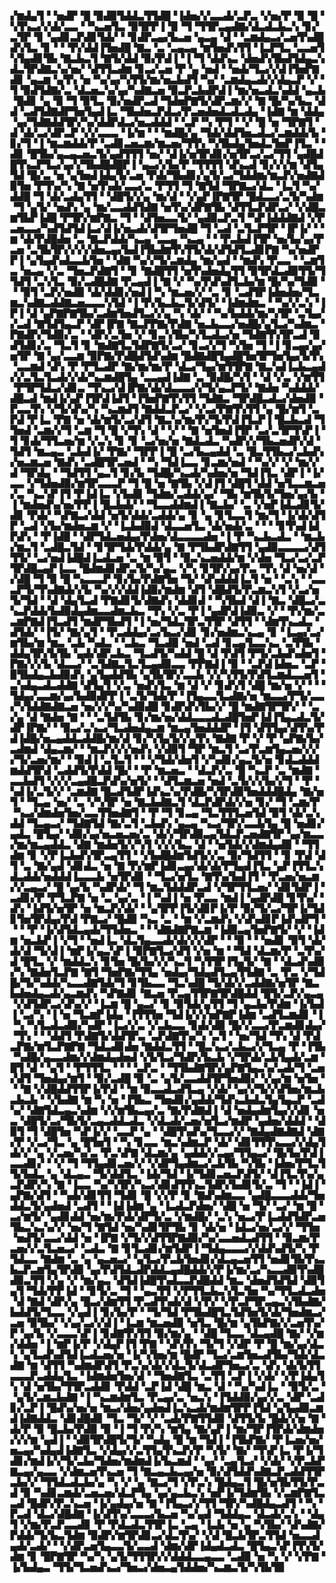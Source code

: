 ▞▆▟▄▜▝▝▅▟▛▝█▝▉▟▉▜▟▟▃▜▜▟█▝▐▟▅▞▞▃▃▟▞▃▛▃▝▞▅▞▛▝▉▝█▝▚▜▚▃▞▞▟▞▃▃▝▝▚▃▅▜▃▝▉▜▛▛▐▝▉▝▜▝▜▜▛▃▄▟▇▞▟▃▟▃▙▃▚▝▊▞▃▜▛▝▊▝▄▟▊▃▛▟▊▜▟▞▝▝▊▟▛▃▄▞▙▃▅▝▄▃▄▝▟▝▝▃▆▟▄▃▞▃▅▜▚▟█▟▚▜▃▝▊▝▝▝▛▞▟▟▐▜▅▟█▝▇▃▝▃▝▃▄▃▄▝▆▜▅▟▚▜▜▝▐▃▛▜▃▝▃▃▅▜▚▜▄▟▊▜▙▝▇▃▙▃▜▝▇▜▞▟▟▝▉▞▛▟▐▝▐▝▜▝▟▟▚▃▝▟▅▟▚▜▙▟▜▟▄▃▚▟▃▜▛▟▇▃▚▞▅▞▝▟▜▜▃▟▆▝▊▃▞▃▅▝▛▝▄▝▅▟▝▝▅▟▞▜▃▞▞▟▐▜▅▛▇▟▊▝▄▃▆▝▄▜▚▝▅▝▚▞▄▞▚▜▜▞▆▞▅▃▙▟▜▝▚▞▝▃▆▟▄▃▟▞▞▟▄▃▛▝▞▝▜▝▉▟▜▟▇▞▃▝▟▃▅▃▚▞▄▞▚▟▇▃▅▝▉▃▛▃▙▟▛▟▐▝▆▞▅▃▟▃▚▟▟▝▄▃▙▝█▟▊▝▄▝▉▝▜▝▉▜▃▝▉▞▅▟▛▃▟▝▜▟▅▛▇▜▞▟▛▃▆▞▞▝▇▝█▞▚▞▙▃▝▟▟▝▃▟▜▟▇▟▛▜▅▜▄▟▐▃▝▜▙▟▅▃▛▟▃▞▛▃▅▟▅▟▃▟▃▟▄▝▐▟▇▝▆▝▟▟▄▝▄▞▜▟▇▟▟▜▛▞▚▞▟▟▛▟▃▞▅▃▟▟▟▝▝▃▛▝▚▝▛▜▝▝▞▝█▝▅▝▜▛▇▜▝▟▝▟▞▃▞▟▛▃▛▝▞▞▃▃▃▝▐▞▆▝▝▝▆▟█▞▄▝▜▟▞▟▟▜▅▃▟▃▞▃▆▟▟▞▙▝▊▞▜▝▐▝▆▃▆▟▟▞▛▝▃▟▊▃▅▃▆▞▆▃▅▞▜▜▚▝▚▜▙▟▄▜▅▟▃▜▅▛▐▜▃▝▝▟▊▝█▜▙▞▄▃▄▃▅▃▜▞▄▟▜▜▜▝▅▞▝▟▐▞▅▜▛▟▊▞▅▜▛▃▞▃▞▜▜▝▄▟█▟█▜▚▃▛▜▃▞▄▞▞▜▙▟█▟█▛▐▝▄▃▞▞▙▞▛▝▜▜▜▜▝▟▚▃▟▝▊▞▞▞▆▝▟▜▄▜▟▝█▞▃▝▅▝▄▜▅▟▐▟▄▜▞▃▅▝▛▟▞▜▙▟▊▞▄▜▞▃▞▜▟▟▆▞▆▃▛▞▅▟▇▟▉▜▅▝▛▜▚▞▚▝▇▝▅▜▚▟▞▃▃▞▃▝▛▜▜▝▜▝▇▜▟▝▜▛▇▃▞▟▃▝▐▃▜▝▚▞▟▟█▝▜▝▟▞▃▟▄▜▜▝▝▟█▜▞▞▄▝▆▞▟▝▝▞▄▛▐▛▇▜▛▝█▟▃▃▞▃▜▞▚▟▆▝▜▝▄▜▞▝▅▟▚▝▄▝▆▞▃▃▟▟▜▟▇▝▅▜▚▞▟▛▇▜▙▝▟▜▜▃▛▟▛▃▞▝▞▟█▃▆▜▙▛▐▟█▝▛▜▛▞▆▛▇▃▝▜▝▝▟▜▅▃▃▜▞▝▄▟▉▃▛▃▜▝▚▛▐▟▟▟▇▟▝▞▛▃▅▃▃▞▚▟▜▟▜▟▐▃▞▟▐▞▅▃▟▞▟▜▛▜▅▟█▝▜▝▃▟▝▃▜▃▛▜▛▝▐▛▐▞▝▝▆▝▟▞▛▟█▟▅▝▃▝▇▃▛▟▟▞▚▃▄▝▃▃▄▝▚▃▄▝▝▝▛▃▙▟▐▜▛▝▅▞▙▞▄▞▛▃▅▝▃▜▙▜▛▞▞▞▞▟▅▃▄▞▙▟▐▜▙▟▆▜▚▜▜▞▟▞▟▜▟▜▃▟▊▛▇▝▚▞▅▟▛▛▐▝▄▜▄▟▚▟▃▃▙▜▅▝▝▟▇▝▚▞▞▜▞▃▆▟▄▝▆▞▄▟▝▝▆▟▚▝▛▃▃▝▝▃▆▜▃▝▅▃▄▝▞▃▝▜▅▃▛▟▇▜▝▝▊▝▇▟█▜▜▝▅▜▚▟▅▟▄▜▜▝▉▜▛▟▃▟▉▜▜▞▜▜▟▜▝▃▚▜▃▝▉▞▃▟█▟▇▝▛▃▄▟▐▝▇▝▞▝▚▞▛▟▚▟▜▃▙▞▆▝█▞▚▞▜▟▉▝▝▝▉▜▝▃▛▞▅▟▉▝▟▞▟▟▊▞▅▟▐▝▚▝▆▃▅▞▞▝▃▝▊▝▃▟▜▛▐▟▅▟▅▞▜▃▆▃▚▟▇▃▟▟▇▃▅▃▃▃▚▜▟▝▐▝▛▞▙▃▙▃▜▞▟▜▞▝▐▟▆▟▆▃▝▝▚▞▞▃▚▝▐▛▐▝▟▝▄▛▇▛▇▜▙▞▃▟▆▜▅▟▜▃▞▞▄▝▚▝▟▞▝▝▚▞▙▟▟▞▆▞▚▜▛▝▃▜▄▞▞▃▟▝▇▜▟▜▄▃▛▝▟▛▐▛▇▝▇▃▛▛▇▞▛▟▇▝▅▃▙▃▃▞▅▟█▞▄▜▃▞▚▟▆▃▝▛▇▟▛▞▜▟▉▞▃▝▝▟▛▞▃▜▅▝▞▝▊▃▚▜▙▞▚▜▃▟▃▞▅▝▜▟▇▜▚▜▛▃▟▝▉▟▜▟▊▞▃▝▜▃▜▝▊▝▆▟▇▜▃▜▟▛▇▜▞▃▞▝▊▃▞▞▜▝▚▜▅▝▜▝▐▝▊▃▄▞▄▞▅▜▛▝▇▝▄▞▃▃▆▝▉▛▇▞▛▟█▟▜▟▚▟▆▝█▟▇▟█▜▄▟█▜▅▜▛▜▅▜▄▞▙▜▚▝▃▃▆▟▝▟▚▝▛▝▛▜▃▟▛▝▇▞▆▞▆▞▛▝▟▃▞▜▄▞▆▜▜▛▇▝▇▃▚▟▐▃▙▃▄▟▞▞▃▜▃▜▃▟▞▞▟▞▚▃▆▟█▜▄▝▃▃▄▟▐▟▇▝▃▝▉▟█▞▚▜▝▝▟▝▞▃▝▞▆▜▜▝▛▜▛▜▟▃▞▟▊▃▝▜▚▃▞▟▐▛▇▞▟▞▟▃▃▃▞▞▜▞▄▃▛▜▞▝▇▟▅▝▚▟▟▟▞▟█▃▟▝▆▟▐▞▄▛▐▜▛▟▐▟▜▝▐▜▅▛▇▜▚▜▜▝▜▟▇▃▝▜▛▟█▃▟▃▞▟▅▟▉▝▛▃▃▜▚▝▞▜▞▟▚▞▚▝▚▃▆▟▜▝▇▟▟▃▛▃▞▝▞▃▞▛▇▜▚▜▜▝▄▝█▞▆▜▝▃▛▟▝▛▐▃▝▛▇▝▅▝▟▞▆▜▞▃▞▟▜▝▇▃▚▞▆▞▛▞▜▞▛▟▐▜▃▛▐▝█▃▙▃▟▝▜▜▅▟▝▃▆▞▞▜▝▃▆▝▜▝█▝▞▜▚▝▟▝▝▞▝▝▇▝▅▜▅▟▐▜▛▝▃▞▃▜▛▜▚▛▐▝▜▝▊▟▞▜▜▃▅▞▆▝▞▃▚▝▊▝▊▝▃▞▅▞▅▝▇▟▃▟▃▝▚▟▛▞▞▜▙▃▅▟▛▞▟▝▜▟▜▝▆▃▄▃▝▃▙▟▐▞▝▛▇▞▝▜▛▛▐▝█▝▃▞▙▃▄▟▟▝▃▝█▃▜▜▙▃▞▃▙▟▚▞▅▃▆▃▅▝▇▟▚▝▃▟█▜▛▃▅▟▝▝▚▝▜▟▐▃▃▝▊▃▆▞▅▟▝▝▚▞▞▝▞▝▆▞▞▟▝▜▛▟▄▝▝▜▟▜▜▝▄▃▜▝▊▞▙▝▜▟█▞▚▃▟▞▚▟▅▞▅▝▜▟▐▜▃▝▟▛▐▝▐▞▃▃▝▞▜▟▅▟▉▞▆▜▛▃▃▃▛▝▜▝█▝▅▝▇▜▙▝▞▟▐▜▝▟█▜▝▟▟▝▅▜▃▃▆▃▅▞▃▝▚▃▚▛▐▜▝▛▐▟▐▃▝▞▙▟▊▝▜▟▆▞▃▟▟▞▄▞▝▜▙▝▆▜▙▜▞▜▅▞▄▞▙▝▐▝▆▟▅▟▚▞▅▞▛▛▐▝█▃▙▟▞▝▝▜▃▃▟▟▆▟▐▝▇▃▙▞▝▃▝▞▅▛▐▟▃▟▊▜▞▟▊▝▛▟▞▝▚▛▇▃▞▟▟▝▅▜▞▟▟▞▃▟▟▞▄▝▊▝▄▝▊▜▃▃▜▝▆▞▜▝▐▞▟▞▟▜▛▝▃▟▝▞▙▞▆▟▅▃▆▝▞▝▐▃▙▟▉▟▝▟▃▃▅▜▃▝▟▞▅▟▞▃▝▝▝▝▊▜▚▟▐▟▛▟▚▝▝▛▐▟█▝▝▟▛▜▟▃▅▟▄▞▛▟▅▞▟▃▃▃▃▟▅▝▐▝▛▝▚▃▙▃▟▃▝▝▆▃▙▞▆▃▜▝▃▟█▃▜▟▝▝▊▜▛▜▟▞▛▟▟▞▄▝▇▝▛▜▙▟▛▟▇▜▜▝▄▟▉▃▃▃▃▞▟▜▜▜▞▝▃▞▅▟▐▟█▟▐▃▟▃▅▝▃▝▆▝▉▜▝▝▉▃▚▃▅▟▟▞▆▝▞▟▅▝▜▃▞▃▞▃▛▜▛▟█▃▄▛▐▃▃▝█▟▆▟▊▟▛▃▜▞▚▞▄▃▝▞▚▝▊▜▛▞▄▞▛▃▝▜▚▝▟▝▅▞▟▝▞▟█▝▜▝▉▝█▝▚▃▃▃▛▝▊▞▙▞▛▟▇▜▅▝▜▞▝▟▚▟▟▟▐▃▜▝▅▝▝▃▚▝▝▃▃▃▛▜▞▜▚▟▇▟▞▞▙▝▚▞▞▞▟▟▐▟▉▞▆▟▆▝▟▜▝▟█▟▜▞▛▃▆▃▚▜▝▞▃▞▅▜▞▜▟▝▝▟▝▟▄▜▃▟▝▛▇▟▊▜▞▟▇▟▚▝▟▟▊▟▝▝▚▜▙▟▝▟▐▝▇▃▝▟█▃▞▃▚▃▛▟▟▞▙▟▉▟▄▟▆▃▃▟▆▃▙▃▝▜▚▝▞▃▝▛▐▝▄▟▛▟▐▟▉▃▝▞▝▝▛▞▆▞▃▃▆▛▇▟▐▜▃▟▜▝▆▟▛▜▙▟▜▝▐▝▅▞▜▟▃▜▛▃▜▜▛▝▟▜▜▝▝▟▆▜▚▃▟▃▝▟▜▟▞▝▐▜▞▝▇▞▄▜▝▝▛▃▟▟▄▞▃▞▙▃▞▟▊▝▊▞▅▟▆▃▚▃▄▝▊▝▐▃▄▞▃▞▆▜▙▞▆▝▆▃▝▃▙▝▚▟▃▝▝▃▙▃▝▜▃▟▉▝▅▟▝▃▟▝▊▃▄▜▃▃▚▃▝▃▜▜▙▝▟▟▄▜▛▞▙▜▙▝▄▟▞▟▛▃▙▃▝▜▃▟▜▞▚▟▟▝█▝▟▝▛▟▜▝▛▜▞▃▙▟▚▟▅▜▝▛▇▞▞▞▙▝▟▃▃▞▝▃▜▟▇▃▜▃▜▃▄▟▉▃▃▝▛▛▇▟▐▝▉▝▝▃▛▟▐▟▅▃▝▃▛▝▉▜▙▟▄▃▙▟▉▟▚▝▄▜▄▟▟▜▙▝▄▜▙▜▛▞▃▃▙▝▞▞▚▜▜▞▛▟▜▃▆▟▃▃▅▜▝▃▚▟▄▃▟▃▟▟▇▝▟▜▄▜▝▞▃▝▅▟▚▜▃▝▆▝▟▝▞▝▊▟▚▜▝▟█▝▆▞▅▝▞▝▝▝▜▟▄▞▃▃▆▞▄▞▙▟▉▟▛▛▐▝▃▜▞▜▟▞▛▝▐▜▄▃▃▜▃▟▇▞▅▝▆▃▃▞▛▜▞▃▃▞▚▜▟▟▇▟▇▃▅▝▅▞▞▞▚▞▚▟▉▟█▝▊▟▛▟▚▜▙▞▞▝█▝▆▟▇▜▛▜▛▞▝▝▃▞▄▝▟▝▇▟▅▝▇▝▝▝▃▜▟▜▙▝▊▞▆▞▅▞▟▟▃▃▃▟▃▟█▜▅▛▐▟▐▜▄▃▟▃▜▞▟▛▐▛▇▞▝▝▉▃▞▃▚▃▞▜▃▟▅▟▄▃▆▝▆▃▄▜▅▟▟▟▛▝▐▜▝▟▜▜▄▞▟▜▚▞▛▟▐▟█▞▅▃▄▟▟▃▟▟█▞▆▞▟▝▊▞▚▜▄▜▞▞▄▜▚▝▇▟▇▝▛▝▞▝▛▝▄▛▇▞▙▞▃▟▆▟▝▟▄▃▆▞▝▝▆▃▛▞▞▞▅▟▚▝▞▟▉▜▝▜▛▝▆▃▜▝▃▞▛▃▆▜▄▃▅▞▞▞▞▜▞▃▅▞▆▞▝▝▉▟▐▝▃▜▃▜▝▝▝▞▜▟▞▟▅▜▝▞▚▟▊▞▄▃▜▞▅▝▊▟▃▟▟▟▆▟▟▜▛▟▝▃▟▟▜▞▛▟▟▝█▞▝▝▛▝▆▃▅▃▝▝▟▃▛▞▃▝█▝▚▃▛▝▃▝▆▟▇▝▃▃▙▟▜▝▞▞▞▃▄▟█▃▛▟▚▞▅▜▞▝▝▟▜▃▆▃▅▝▅▟▝▃▜▞▞▞▙▞▞▜▝▝▛▝▚▟▐▞▃▜▞▞▝▃▆▟▇▝█▃▟▜▟▛▐▟▚▃▚▞▛▟█▞▚▜▛▟▉▜▅▟▟▟█▟▄▝▇▞▅▜▝▝▜▃▄▝▅▞▝▃▝▞▚▜▛▝▅▝▇▃▙▟▇▃▜▝▟▃▛▟▛▟▞▞▅▝▊▞▝▜▝▃▆▞▛▝▚▃▞▟▆▟▅▜▅▞▃▃▜▜▅▟▇▜▝▝▛▝▜▝▊▃▄▝▜▃▜▜▜▃▅▜▟▝▉▜▝▟▞▃▚▟▟▝▜▃▄▃▞▝▜▟▇▜▟▝▇▞▃▜▝▃▙▟▚▝▄▃▄▝▚▃▞▜▛▞▃▃▙▜▄▝█▝▅▟▊▞▄▟▃▝█▜▄▞▝▟▉▞▄▞▅▃▅▃▅▞▃▝▟▞▞▜▛▟▉▃▄▜▟▃▛▃▅▟▇▜▛▝▄▞▆▃▃▞▆▞▆▃▄▟▟▃▝▟▇▝▆▟▅▜▞▞▚▜▝▞▞▞▙▃▝▟▝▝▅▜▟▞▞▟▆▟▄▟▉▝▝▜▜▟▆▝▊▝▞▛▐▃▙▟▚▜▛▃▄▜▜▝▝▞▙▟█▟▆▜▟▜▞▞▃▝▉▞▜▟▜▜▝▝▊▝▛▟▝▟▜▝▃▝▇▞▄▟▝▟▊▟▃▝▅▝▇▝▛▞▆▛▐▟▊▃▄▞▟▞▟▞▛▜▄▟▐▜▃▝▄▛▐▜▜▃▚▟▃▟▟▞▅▟▟▟▐▃▃▃▙▝▅▜▛▟▊▝▝▜▃▞▅▜▃▝▇▜▚▞▙▟▐▜▝▝▛▃▅▞▅▃▆▞▞▃▄▃▞▝█▝▄▞▙▝▚▟▛▟▞▝▜▝▆▃▜▟▟▟▛▃▟▝▞▜▛▜▜▃▅▞▝▟▊▜▟▛▐▝▃▟▊▞▛▝▛▜▃▛▇▝▅▝▃▝▄▞▃▝▐▝▚▟▐▝▅▝▛▃▃▝▆▟▐▝▄▟▛▟█▝▊▜▚▞▝▟▚▝▐▟▜▞▅▜▛▝▅▝▆▃▛▞▟▞▝▝▄▜▛▛▐▜▞▟▊▛▐▞▛▝▉▞▜▞▃▞▜▛▐▞▜▟▊▜▅▜▛▟▄▞▛▟▝▛▇▃▞▝█▟▉▝▚▃▝▃▝▝▆▝▞▃▆▟▚▝▞▟▚▟▊▛▐▟▚▟▛▜▝▝▝▝▛▝▐▞▟▜▟▃▄▟▞▜▜▟▅▃▝▝▝▟▇▟▇▛▇▃▆▝▐▟▉▃▄▜▅▛▇▜▞▝▞▝▐▟▆▝▅▃▙▛▐▝▞▜▝▝▅▟▐▃▝▟▃▜▄▃▃▟▞▟▞▞▞▟▛▝▝▝▉▝▝▝▅▟▊▝▉▜▝▟▞▟▞▟▝▜▞▟▐▝▆▛▐▞▄▃▚▛▐▝▉▛▇▜▃▞▟▜▝▞▅▝▆▝▝▜▟▝▟▃▆▞▛▝▃▜▚▞▟▝█▜▃▝▞▝▆▟▟▃▚▝▊▜▅▝█▞▙▞▞▞▚▃▜▝▚▜▜▛▐▜▄▜▞▝▇▝▝▟▃▟▚▟▉▞▚▝▇▟▅▜▃▛▇▝▇▜▝▜▅▛▇▞▜▜▄▝▅▟▄▞▜▟▄▟▜▃▄▜▜▟▇▝▃▝▛▃▝▞▜▟█▞▜▞▚▟▟▞▚▃▃▟▇▜▟▞▜▝▊▜▙▃▃▝▜▃▚▟█▝▜▞▟▞▞▃▟▟▇▞▅▜▛▝▇▃▙▟▅▟▄▃▟▞▄▃▆▟▚▝▚▛▇▟▊▝▇▃▅▝▛▃▄▜▜▛▇▜▛▟█▟▟▝█▜▞▃▛▞▄▃▄▝▞▟▜▟▛▃▞▟▚▞▞▝▐▃▆▝█▝▄▃▞▝▊▝▉▜▟▞▄▜▜▝▜▝▄▃▙▞▛▟▆▝▐▞▙▟▐▝▃▞▚▝▐▝▅▝▜▃▆▛▐▟▄▝▐▜▜▜▅▝▜▟▐▞▞▞▅▛▇▛▐▟▆▝▃▟▜▃▆▟▊▝▐▝▚▝▚▜▃▟▃▟▉▞▚▟▛▝▐▃▞▞▃▝▞▃▙▃▃▝▊▟▞▟▉▝█▞▞▃▃▞▛▃▆▟▊▟▄▞▝▜▚▝▝▝▟▟▜▝▛▟▇▜▞▟▟▜▛▃▝▃▛▟▇▜▚▞▚▝▃▜▝▝▅▞▜▟▝▜▚▝▟▝▛▟▃▛▇▞▆▜▃▛▇▛▇▝▜▟▃▟▊▟▅▝▇▟▟▃▜▜▝▝█▃▚▃▞▃▙▃▞▞▜▃▄▝▛▝▐▜▙▝▚▟█▞▄▃▃▟▆▞▞▟▆▟▄▟▅▟▝▞▙▜▃▞▜▟▛▞▙▃▙▝▞▜▛▟▞▃▙▜▄▟▞▃▆▝█▜▝▟▝▝▄▜▝▝▛▜▜▜▃▝▝▝▝▃▛▃▝▝▜▜▙▟▇▜▛▞▄▛▇▜▄▃▚▞▃▟▞▜▝▃▅▞▟▜▝▜▅▟▄▞▆▜▝▝▉▞▃▟█▝▉▝▃▝▄▜▞▃▃▟▟▜▛▜▅▟▉▞▝▞▄▞▆▝▅▜▅▝▝▝▇▝▞▟█▟▟▜▜▛▐▞▛▟▝▝▆▝▉▃▃▟▃▟▜▃▄▝▞▟▞▝▄▞▞▜▞▞▟▜▅▞▆▃▙▃▙▃▙▝▝▞▙▟▇▝▆▝▚▝▅▝▐▜▙▃▝▜▅▟▊▞▄▟▟▞▜▟▚▃▙▟▃▜▄▜▄▃▛▝▃▟▚▞▝▟▇▜▟▃▄▃▚▟▆▝▞▞▆▜▙▃▄▞▃▝▇▞▛▟▇▟▐▝▟▝▅▟▄▟▆▜▄▞▞▟▊▝▅▃▝▟█▜▞▃▞▜▙▜▞▃▄▃▟▟▃▟▃▝▞▟▃▟▞▃▅▞▅▜▃▞▆▟▛▝▄▟▅▞▟▟▟▝▝▟▉▜▝▜▝▟█▜▅▝▚▛▐▞▞▝▃▃▛▝▄▝▝▟█▜▚▟▚▞▜▃▃▞▞▝▇▟▄▟▇▟▇▟▝▟▇▞▛▝▞▃▞▜▃▝▄▝█▜▅▜▝▝▚▝▊▃▃▝▆▃▚▟▆▃▛▝▟▞▝▟▊▜▜▜▚▃▃▞▞▟▄▜▟▞▞▝▄▝▞▃▅▞▚▞▃▝▛▃▚▛▇▝▟▃▆▞▄▝▄▟▟▞▞▃▄▞▜▜▄▃▞▝█▞▙▞▛▟▐▃▃▟▊▞▝▝▞▝▜▝▜▜▄▟▊▃▅▞▞▝▞▟▛▜▄▟▆▃▞▃▙▜▙▝▚▜▙▝▐▟▅▞▛▜▃▜▜▞▙▟▃▝▄▝▟▃▄▃▝▜▞▟▟▜▃▝▐▟▞▜▟▝▐▞▜▟▊▃▅▃▛▟▜▞▝▟▐▜▃▜▚▞▄▃▛▟▛▞▚▝▇▝▐▃▃▝▚▞▚▜▛▞▚▃▞▟▊▟▜▜▚▃▜▟▛▞▙▟▊▜▞▃▝▜▝▝▐▟▐▝▄▛▇▞▟▜▝▝▚▟▞▟▊▜▜▝▜▟▊▝█▝▞▞▛▝▊▝▇▟▚▟▆▃▃▝▄▟█▃▃▃▟▟▞▜▅▟▟▃▜▞▄▟▅▟▝▃▟▜▝▝▐▟▐▟▆▝▄▝▐▃▟▃▛▟▅▞▝▟█▝▅▝▜▞▝▃▞▝▆▝█▝▃▞▆▜▞▝▄▟▊▟▟▝▅▞▆▞▛▟▞▟▛▜▞▃▝▞▆▟█▞▝▃▚▝▅▃▞▛▐▃▟▟▜▟▛▃▅▜▙▃▚▃▚▞▞▝▅▞▜▝▇▜▟▝▅▞▚▟▊▜▛▜▙▝▊▝▟▞▅▝▐▟▃▞▅▞▃▞▞▝▜▜▅▝▅▟▜▞▃▃▞▟▟▝▅▝▐▛▇▝▞▜▞▞▟▜▜▛▇▟▉▞▚▞▃▃▅▟▃▟▜▜▝▝▉▃▆▞▛▃▅▞▞▃▜▃▅▃▞▝▃▟▃▝▇▝▊▜▃▟▊▞▆▜▟▛▐▝▜▟▄▃▃▃▞▞▟▟▚▟▜▞▚▝▛▜▟▃▃▝▇▟▆▝▃▝▄▝▄▃▅▃▞▝▄▜▃▞▛▃▙▜▅▟▊▞▟▃▄▃▅▜▜▝▅▟▊▜▙▜▚▃▙▃▛▃▆▜▄▜▛▟▉▝▄▞▛▟▜▟▃▟▛▟▟▃▄▟█▟▟▞▞▛▐▞▆▞▃▞▚▃▃▟▉▜▚▟█▟▉▃▜▜▝▞▄▝▞▝▆▞▄▃▝▟▜▟▐▟█▜▚▟▃▃▛▟█▟▟▝▆▃▝▟▅▟▜▟▜▟▝▟▉▜▄▜▝▜▟▞▛▛▐▟▝▝▊▜▞▃▝▜▝▝▄▃▜▜▝▞▛▜▜▃▙▃▚▜▃▜▅▝▚▞▜▜▃▟▃▟▅▝▟▝▇▟▝▟▛▞▄▝█▃▞▟▆▜▜▝▛▃▟▜▚▟▞▟▝▞▛▞▝▞▛▃▛▜▛▃▄▃▚▜▙▟▇▞▙▟▟▜▞▜▃▃▝▞▄▟▐▝▊▞▙▞▛▝▝▜▞▜▟▝▛▜▙▟█▜▃▜▟▜▅▜▞▟▞▜▅▟▆▃▞▃▅▝▉▜▙▞▝▞▄▞▃▞▞▟▐▝▐▃▆▝▆▃▅▟▉▝▅▜▃▝█▞▆▝▄▜▙▛▇▞▞▃▅▜▚▞▛▝▄▞▙▝▞▃▃▃▚▛▐▝▊▟▇▜▚▜▜▝▉▞▆▞▄▝▝▟█▝▜▃▃▝▟▃▄▟█▝▇▞▝▞▆▞▟▟▅▝▐▝▆▛▐▞▛▝▞▟▄▛▐▜▝▛▇▝▝▟▚▜▚▝▜▞▜▝▞▟▛▝▛▝█▝▆▞▄▞▟▃▚▝▄▜▃▟▚▟▜▟▐▃▟▃▅▞▅▝▐▞▚▜▅▞▆▝█▟▛▝▜▃▞▃▆▜▅▃▟▜▙▞▜▟▞▟▃▟▇▝▆▝▟▜▜▝▚▟▆▟▛▟▜▝▛▃▚▞▟▞▞▟▃▜▞▟▃▟▛▜▅▃▞▃▝▟▚▝▟▞▙▜▜▃▃▃▛▃▟▟▄▜▃▝▐▟▆▟▅▜▅▞▟▝▝▜▅▟▇▜▃▝▃▜▜▝▃▛▐▝▞▟▞▝▞▛▐▟▄▜▚▝▟▝▅▜▙▞▜▜▛▃▟▟▊▝▛▟▟▝▃▛▐▟▝▟█▝▆▃▝▟▝▝▚▞▚▟▐▃▝▝▉▜▞▃▝▝▄▜▞▃▆▃▙▟▇▝▐▝▚▃▆▟▆▜▃▝▛▃▄▞▃▝▅▃▚▝▐▜▟▟▉▞▄▞▞▃▝▟▛▝▃▟▊▞▃▛▐▝█▟▚▞▅▞▅▝▆▃▞▟▅▞▄▟▅▟▐▃▚▃▟▞▆▟▆▜▛▛▐▜▟▝▄▜▄▟▉▃▆▟▐▟▇▟▟▃▝▟▊▟█▟▊▝▜▃▝▜▞▝▞▝▃▟▞▛▇▜▜▟▉▝▟▜▜▞▙▝█▟▞▞▅▝▇▝▟▞▛▝▉▝█▃▙▞▛▟▉▝▉▝▐▝▜▝▛▞▚▝▆▜▄▝▇▞▄▛▐▝▆▞▜▛▐▜▛▟▞▟▆▟▅▞▞▞▆▝▄▟▐▝▝▟▉▜▛▟█▜▞▜▞▝▚▟▄▝█▝▆▝▜▟▐▝▐▜▙▛▇▞▝▛▐▃▅▞▅▞▅▃▄▞▚▟▄▟▐▟▇▜▃▝▞▟▄▞▞▃▜▜▄▜▚▃▛▞▛▝▚▜▞▝▇▞▝▜▚▛▐▃▝▛▐▞▜▟▊▞▆▟▐▞▞▜▞▃▙▞▜▟▅▞▆▟▆▟▐▞▙▃▆▟▝▝▄▞▝▃▄▜▃▞▝▞▟▞▝▞▛▃▙▛▇▃▄▞▄▃▃▝▞▟▆▃▅▜▚▃▅▝▜▝▇▃▄▃▙▃▄▞▅▝▉▞▟▜▟▟▚▟▇▃▛▃▟▟▜▜▛▃▙▞▞▝▜▜▟▃▟▃▙▞▄▝▚▝▞▝▄▝▇▃▞▜▝▞▛▃▚▝█▟▄▃▜▝█▞▅▜▙▜▜▞▛▃▟▝▉▝▚▟▊▃▆▟▞▃▅▃▅▞▟▃▛▜▄▝▄▞▄▃▙▃▚▝▅▛▐▞▜▟▆▜▙▝▞▃▆▛▇▜▃▃▟▝█▟▛▞▛▃▚▃▅▝▐▞▄▟▄▞▅▝▇▝▐▜▄▃▞▞▜▜▝▜▛▞▚▟█▟▄▃▟▜▝▝▚▝▛▃▟▝▟▃▞▟█▟▇▝▐▞▟▜▚▞▃▃▃▞▙▃▅▝▚▞▄▟▝▜▟▟▄▃▝▟▃▟▞▃▚▝▝▟▄▜▝▞▆▞▛▃▛▃▃▟▊▝▛▝▛▟▃▟▃▜▜▛▐▃▝▃▄▝▐▃▙▝▅▝▄▝▚▜▙▞▝▟▚▟▇▞▛▟▟▞▜▞▙▃▜▟▆▝▉▟▛▞▆▜▛▟▊▃▞▟▃▜▚▞▝▞▟▝█▃▙▜▛▃▜▜▟▝▅▃▃▟▄▟▞▃▟▞▝▝▞▟▛▃▅▜▄▃▃▜▞▃▃▟▝▟▆▞▟▛▐▟▄▟▃▟▃▝█▜▄▃▚▛▐▜▚▜▞▟▆▝▊▝█▛▇▜▛▝▚▞▚▝▄▜▞▜▜▜▛▞▞▟▟▟▃▃▄▃▃▝▃▟▉▝▅▝▚▝▞▝▞▛▇▝▐▞▙▟▄▃▝▜▜▞▜▃▅▟▚▃▞▜▅▃▞▟▅▃▄▜▟▟▅▞▚▃▆▃▜▞▚▜▙▜▉
